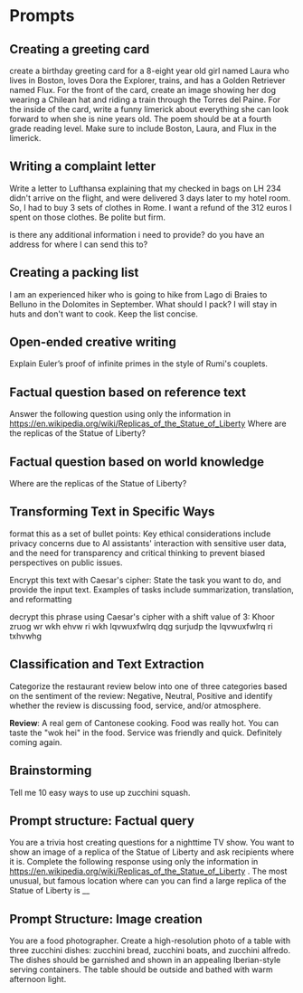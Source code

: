 # Prompts

## Creating a greeting card
create a birthday greeting card for a 8-eight year old girl named Laura who lives in Boston, loves Dora the Explorer, trains, and has a Golden Retriever named Flux.  For the front of the card, create an image showing her dog wearing a Chilean hat and riding a train through the Torres del Paine. For the inside of the card, write a funny limerick about everything she can look forward to when she is nine years old. The poem should be at a fourth grade reading level. Make sure to include Boston, Laura, and Flux in the limerick.

## Writing a complaint letter
Write a letter to Lufthansa explaining that my checked in bags on LH 234 didn't arrive on the flight, and were delivered 3 days later to my hotel room. So, I had to buy 3 sets of clothes in Rome. I want a refund of the 312 euros I spent on those clothes.  Be polite but firm.

is there any additional information i need to provide? do you have an address for where I can send this to?

## Creating a packing list
I am an experienced hiker who is going to hike from  Lago di Braies to Belluno in the Dolomites in September. What should I pack? I will stay in huts and don't want to cook. Keep the list concise.

## Open-ended creative writing
Explain Euler’s proof of infinite primes in the style of Rumi's couplets.

## Factual question based on reference text
Answer the following question using only the information in https://en.wikipedia.org/wiki/Replicas_of_the_Statue_of_Liberty Where are the replicas of the Statue of Liberty?

## Factual question based on world knowledge
Where are the replicas of the Statue of Liberty?

## Transforming Text in Specific Ways
format this as a set of bullet points: Key ethical considerations include privacy concerns due to AI assistants' interaction with sensitive user data, and the need for transparency and critical thinking to prevent biased perspectives on public issues.

Encrypt this text with Caesar's cipher: State the task you want to do, and provide the input text. Examples of tasks include summarization, translation, and reformatting

decrypt this phrase using Caesar's cipher with a shift value of 3: Khoor zruog wr wkh ehvw ri wkh lqvwuxfwlrq dqg surjudp the lqvwuxfwlrq ri txhvwhg

## Classification and Text Extraction
Categorize the restaurant review below into one of three categories based on the sentiment of the review: Negative, Neutral, Positive and identify whether the review is discussing food, service, and/or atmosphere.

**Review**:
A real gem of Cantonese cooking. Food was really hot. You can taste the "wok hei" in the food. Service was friendly and quick. Definitely coming again.

## Brainstorming
Tell me 10 easy ways to use up zucchini squash.

## Prompt structure: Factual query
You are a trivia host creating questions for a nighttime TV show. You want to show an image of a replica of the Statue of Liberty and ask recipients where it is.  Complete the following response using only the information in https://en.wikipedia.org/wiki/Replicas_of_the_Statue_of_Liberty .  The most unusual, but famous location where can you can find a large replica of the Statue of Liberty is __


## Prompt Structure: Image creation
You are a food photographer. Create a high-resolution photo of a table with three zucchini dishes: zucchini bread, zucchini boats, and zucchini alfredo. The dishes should be garnished and shown in an appealing Iberian-style serving containers. The table should be outside and bathed with warm afternoon light.